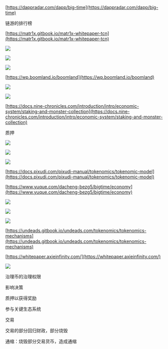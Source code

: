 [https://dappradar.com/dapp/big-time](https://dappradar.com/dapp/big-time)

链游的排行榜







[https://matr1x.gitbook.io/matr1x-whitepaper-tcn](https://matr1x.gitbook.io/matr1x-whitepaper-tcn)

![](https://cdn.nlark.com/yuque/0/2024/png/43733765/1716274629566-9e000ed4-5eba-4f64-9d18-b084064e54e6.png)

![](https://cdn.nlark.com/yuque/0/2024/png/43733765/1716286397191-20154fb4-0b72-4a36-ad46-a8ac37d426e4.png)

![](https://cdn.nlark.com/yuque/0/2024/png/43733765/1716286423395-d93fb482-56ab-438e-b52a-7e18c8434898.png)

[https://wp.boomland.io/boomland](https://wp.boomland.io/boomland)

![](https://cdn.nlark.com/yuque/0/2024/png/43733765/1716286954729-0dc6738b-a456-40a0-99a6-91750353f702.png)



![](https://cdn.nlark.com/yuque/0/2024/png/43733765/1716287066292-c170e4a1-f390-4bb9-b0ff-233c1b6a5b18.png)



[https://docs.nine-chronicles.com/introduction/intro/economic-system/staking-and-monster-collection](https://docs.nine-chronicles.com/introduction/intro/economic-system/staking-and-monster-collection)

质押

![](https://cdn.nlark.com/yuque/0/2024/png/43733765/1716355940905-3186200c-52df-4cb4-bfc5-dd2b35faeaaa.png)

![](https://cdn.nlark.com/yuque/0/2024/png/43733765/1716355947631-ffcee02f-f515-4026-91c7-90df6cc6a4c9.png)

![](https://cdn.nlark.com/yuque/0/2024/png/43733765/1716374030064-c9153d5f-f867-4469-9ceb-a6174c98bde2.png)





[https://docs.pixudi.com/pixudi-manual/tokenomics/tokenomic-model](https://docs.pixudi.com/pixudi-manual/tokenomics/tokenomic-model)



[https://www.yuque.com/dacheng-bezg5/bigtime/economy](https://www.yuque.com/dacheng-bezg5/bigtime/economy)

![](https://cdn.nlark.com/yuque/0/2024/png/43733765/1716348429714-1c673734-29eb-42e3-90d3-a26e9b4bbbd7.png)

![](https://cdn.nlark.com/yuque/0/2024/png/43733765/1716348467048-e309c705-9f0f-4ddf-91aa-2fb261550ed9.png)

![](https://cdn.nlark.com/yuque/0/2024/png/43733765/1716348475042-21faf293-c0e9-441e-bc62-8ef11fbb1c34.png)

  

[https://undeads.gitbook.io/undeads.com/tokenomics/tokenomics-mechanisms](https://undeads.gitbook.io/undeads.com/tokenomics/tokenomics-mechanisms)



[https://whitepaper.axieinfinity.com/](https://whitepaper.axieinfinity.com/)

![](https://cdn.nlark.com/yuque/0/2024/png/43733765/1716286837184-dba56123-3b89-4292-9b2c-ee13f610612d.png)

治理币的治理权限

影响决策

质押以获得奖励

参与关键生态系统



交易

交易的部分回归财政，部分烧毁

通缩：烧毁部分交易货币，造成通缩







